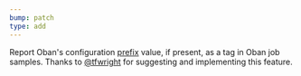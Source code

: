 ```yaml
---
bump: patch
type: add
---
```


Report Oban's configuration [prefix](https://hexdocs.pm/oban/Oban.Migration.html#module-isolation-with-prefixes) value, if present, as a tag in Oban job samples. Thanks to [@tfwright](https://github.com/tfwright) for suggesting and implementing this feature.
